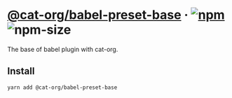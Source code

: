 # [@cat-org/babel-preset-base][website] · <!-- badges.start -->[![npm][npm-image]][npm-link] ![npm-size][npm-size-image]

[npm-image]: https://img.shields.io/npm/v/@cat-org/babel-preset-base.svg
[npm-link]: https://www.npmjs.com/package/@cat-org/babel-preset-base
[npm-size-image]: https://img.shields.io/bundlephobia/minzip/@cat-org/babel-preset-base.svg

<!-- badges.end -->

[website]: https://cat-org.github.io/core/babel-preset-base

The base of babel plugin with cat-org.

## Install

```sh
yarn add @cat-org/babel-preset-base
```
